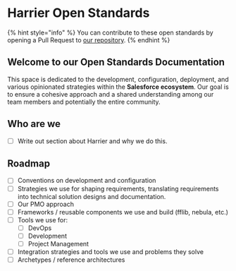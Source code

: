# Harrier Open Standards



{% hint style="info" %}
You can contribute to these open standards by opening a Pull Request to [our repository](https://github.com/goharrier/open-standards).&#x20;
{% endhint %}

## Welcome to our Open Standards Documentation

This space is dedicated to the development, configuration, deployment, and various opinionated strategies within the **Salesforce ecosystem**. Our goal is to ensure a cohesive approach and a shared understanding among our team members and potentially the entire community.

## Who are we

* [ ] Write out section about Harrier and why we do this.

## Roadmap

* [ ] Conventions on development and configuration
* [ ] Strategies we use for shaping requirements, translating requirements into technical solution designs and documentation.
* [ ] Our PMO approach
* [ ] Frameworks / reusable components we use and build (fflib, nebula, etc.)
* [ ] Tools we use for:
  * [ ] DevOps
  * [ ] Development
  * [ ] Project Management
* [ ] Integration strategies and tools we use and problems they solve
* [ ] Archetypes / reference architectures

